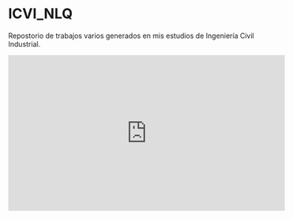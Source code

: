 # ICVI_NLQ
Repostorio de trabajos varios generados en mis estudios de Ingeniería Civil Industrial.

<iframe width="560" height="315" src="https://www.youtube.com/embed/3vJnV2JBzc0" title="YouTube video player" frameborder="0" allow="accelerometer; autoplay; clipboard-write; encrypted-media; gyroscope; picture-in-picture; web-share" allowfullscreen></iframe>
